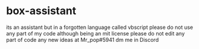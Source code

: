 # box-assistant
its an assistant but in a forgotten language called vbscript
please do not use any part of my code although being an mit license 
please do not edit any part of code
any new ideas at Mr_pop#5941 dm me in Discord
